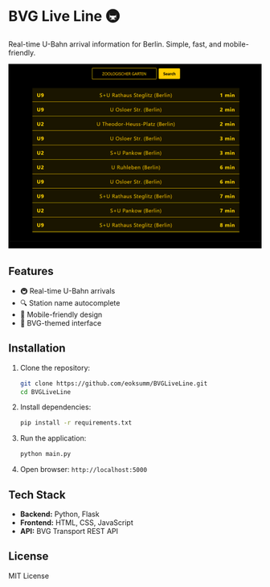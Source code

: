 # BVG Live Line 🚇

Real-time U-Bahn arrival information for Berlin. Simple, fast, and mobile-friendly.

![Demo](demo.png)

## Features

- 🚇 Real-time U-Bahn arrivals
- 🔍 Station name autocomplete
- 📱 Mobile-friendly design
- 🎨 BVG-themed interface

## Installation

1. Clone the repository:
   ```bash
   git clone https://github.com/eoksumm/BVGLiveLine.git
   cd BVGLiveLine
   ```

2. Install dependencies:
   ```bash
   pip install -r requirements.txt
   ```

3. Run the application:
   ```bash
   python main.py
   ```

4. Open browser: `http://localhost:5000`

## Tech Stack

- **Backend:** Python, Flask
- **Frontend:** HTML, CSS, JavaScript
- **API:** BVG Transport REST API

## License

MIT License